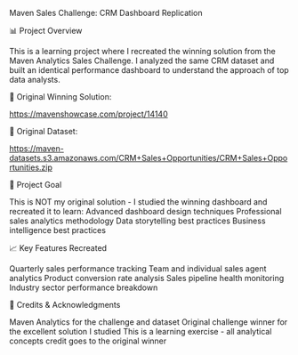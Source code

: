 Maven Sales Challenge: CRM Dashboard Replication

📊 Project Overview

This is a learning project where I recreated the winning solution from the Maven Analytics Sales Challenge. I analyzed the same CRM dataset and built an identical performance dashboard to understand the approach of top data analysts.

🔗 Original Winning Solution:

https://mavenshowcase.com/project/14140

🔗 Original Dataset:

https://maven-datasets.s3.amazonaws.com/CRM+Sales+Opportunities/CRM+Sales+Opportunities.zip

🎯 Project Goal

This is NOT my original solution - I studied the winning dashboard and recreated it to learn:
Advanced dashboard design techniques
Professional sales analytics methodology
Data storytelling best practices
Business intelligence best practices



📈 Key Features Recreated

Quarterly sales performance tracking
Team and individual sales agent analytics
Product conversion rate analysis
Sales pipeline health monitoring
Industry sector performance breakdown

🙏 Credits & Acknowledgments

Maven Analytics for the challenge and dataset
Original challenge winner for the excellent solution I studied
This is a learning exercise - all analytical concepts credit goes to the original winner
